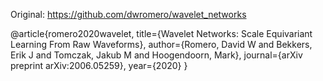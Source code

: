 Original: https://github.com/dwromero/wavelet_networks

@article{romero2020wavelet,
  title={Wavelet Networks: Scale Equivariant Learning From Raw Waveforms},
  author={Romero, David W and Bekkers, Erik J and Tomczak, Jakub M and Hoogendoorn, Mark},
  journal={arXiv preprint arXiv:2006.05259},
  year={2020}
}